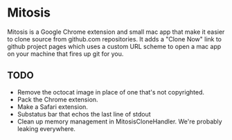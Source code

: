 Mitosis
=======

Mitosis is a Google Chrome extension and small mac app that make it easier to clone source from github.com repositories. It adds a "Clone Now" link to github project pages which uses a custom URL scheme to open a mac app on your machine that fires up git for you.

TODO
----
*	Remove the octocat image in place of one that's not copyrighted.
*	Pack the Chrome extension.
*	Make a Safari extension.
*	Substatus bar that echos the last line of stdout
*	Clean up memory management in MitosisCloneHandler. We're probably leaking everywhere.